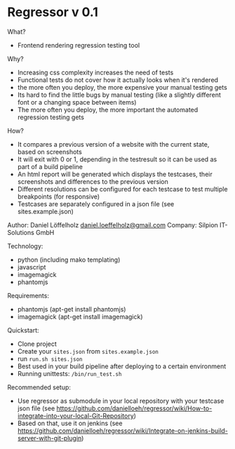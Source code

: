 # Regressor v 0.1

 What? 
- Frontend rendering regression testing tool

Why?
- Increasing css complexity increases the need of tests
- Functional tests do not cover how it actually looks when it's rendered
- the more often you deploy, the more expensive your manual testing gets
- Its hard to find the little bugs by manual testing (like a slightly different font or a changing space between items)
- The more often you deploy, the more important the automated regression testing gets

How?
- It compares a previous version of a website with the current state, based on screenshots 
- It will exit with 0 or 1, depending in the testresult so it can be used as part of a build pipeline
- An html report will be generated which displays the testcases, their screenshots and differences to the previous version
- Different resolutions can be configured for each testcase to test multiple breakpoints (for responsive)
- Testcases are separately configured in a json file (see sites.example.json)

Author: Daniel Löffelholz daniel.loeffelholz@gmail.com
Company: Silpion IT-Solutions GmbH

Technology:
- python (including mako templating)
- javascript 
- imagemagick 
- phantomjs

Requirements:
- phantomjs (apt-get install phantomjs)
- imagemagick (apt-get install imagemagick)

Quickstart:
- Clone project
- Create your `sites.json` from `sites.example.json`
- run `run.sh sites.json`
- Best used in your build pipeline after deploying to a certain environment 
- Running unittests: `/bin/run_test.sh`

Recommended setup:
- Use regressor as submodule in your local repository with your testcase json file (see
 https://github.com/danielloeh/regressor/wiki/How-to-integrate-into-your-local-Git-Repository)
- Based on that, use it on jenkins (see https://github.com/danielloeh/regressor/wiki/Integrate-on-jenkins-build-server-with-git-plugin)


